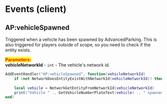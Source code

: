 # Events (client)

## AP:vehicleSpawned

Triggered when a vehicle has been spawned by AdvancedParking. This is also triggered for players outside of scope, so you need to check if the entity exists.

<mark style="color:red;">**Parameters:**</mark>\
**vehicleNetworkId** - `int` - The vehicle's network id.

```lua
AddEventHandler("AP:vehicleSpawned", function(vehicleNetworkId)
    if (not NetworkDoesEntityExistWithNetworkId(vehicleNetworkId)) then return end
    
    local vehicle = NetworkGetEntityFromNetworkId(vehicleNetworkId)
    print("Vehicle " .. GetVehicleNumberPlateText(vehicle) .. " spawned")
end)
```
